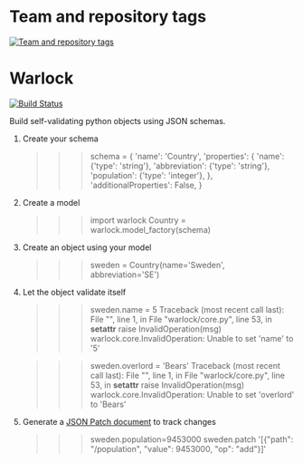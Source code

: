 Team and repository tags
========================

[![Team and repository tags](http://governance.openstack.org/badges/deb-python-warlock.svg)](http://governance.openstack.org/reference/tags/index.html)

<!-- Change things from this point on -->

# Warlock

[![Build Status](https://travis-ci.org/bcwaldon/warlock.svg?branch=master)](https://travis-ci.org/bcwaldon/warlock)

Build self-validating python objects using JSON schemas.

1) Create your schema

    >>> schema = {
        'name': 'Country',
        'properties': {
            'name': {'type': 'string'},
            'abbreviation': {'type': 'string'},
            'population': {'type': 'integer'},
        },
        'additionalProperties': False,
    }

2) Create a model

    >>> import warlock
    >>> Country = warlock.model_factory(schema)

3) Create an object using your model

    >>> sweden = Country(name='Sweden', abbreviation='SE')

4) Let the object validate itself

    >>> sweden.name = 5
    Traceback (most recent call last):
      File "<stdin>", line 1, in <module>
      File "warlock/core.py", line 53, in __setattr__
        raise InvalidOperation(msg)
    warlock.core.InvalidOperation: Unable to set 'name' to '5'

    >>> sweden.overlord = 'Bears'
    Traceback (most recent call last):
      File "<stdin>", line 1, in <module>
      File "warlock/core.py", line 53, in __setattr__
        raise InvalidOperation(msg)
    warlock.core.InvalidOperation: Unable to set 'overlord' to 'Bears'

5) Generate a [JSON Patch document](http://tools.ietf.org/html/draft-ietf-appsawg-json-patch) to track changes

    >>> sweden.population=9453000
    >>> sweden.patch
    '[{"path": "/population", "value": 9453000, "op": "add"}]'
